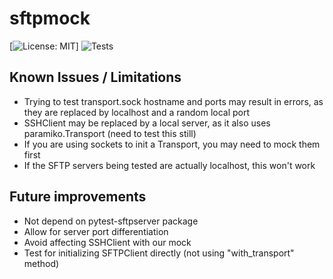 # sftpmock
[![License: MIT](https://img.shields.io/badge/License-MIT-yellow.svg)]
![Tests](https://github.com/Doctor-God/sftpmock/actions/workflows/test.yml/badge.svg?branch=main) 

## Known Issues / Limitations
- Trying to test transport.sock hostname and ports may result in errors, as they are replaced by localhost and a random local port
- SSHClient may be replaced by a local server, as it also uses paramiko.Transport (need to test this still)
- If you are using sockets to init a Transport, you may need to mock them first
- If the SFTP servers being tested are actually localhost, this won't work

## Future improvements
- Not depend on pytest-sftpserver package
- Allow for server port differentiation
- Avoid affecting SSHClient with our mock
- Test for initializing SFTPClient directly (not using "with_transport" method)